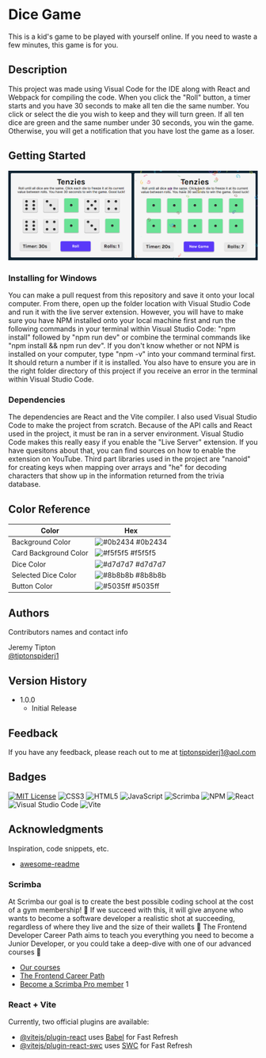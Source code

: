 # Dice Game
This is a kid's game to be played with yourself online.  If you need to waste a few minutes, this game is for you.

## Description

This project was made using Visual Code for the IDE along with React and Webpack for compiling the code. When you click the "Roll" button, a timer starts and you have 30 seconds to make all ten die the same number.  You click or select the die you wish to keep and they will turn green. If all ten dice are green and the same number under 30 seconds, you win the game.  Otherwise, you will get a notification that you have lost the game as a loser.


## Getting Started

[![application images](https://github.com/tiptonspiderj/Dice-Game/blob/main/images/Screenshot.png)](https://tiptonspiderj1-dice-game.netlify.app/)

### Installing for Windows

You can make a pull request from this repository and save it onto your local computer.  From there, open up the folder location with Visual Studio Code and run it with the live server extension.  However, you will have to make sure you have NPM installed onto your local machine first and run the following commands in your terminal within Visual Studio Code: "npm install" followed by "npm run dev"  or combine the terminal commands like "npm install && npm run dev".  If you don't know whether or not NPM is installed on your computer, type "npm -v" into your command terminal first.  It should return a number if it is installed.  You also have to ensure you are in the right folder directory of this project if you receive an error in the terminal within Visual Studio Code.

### Dependencies

The dependencies are React and the Vite compiler.  I also used Visual Studio Code to make the project from scratch.  Because of the API calls and React used in the project, it must be ran in a server environment.  Visual Studio Code makes this really easy if you enable the "Live Server" extension.  If you have quesitons about that, you can find sources on how to enable the extension on YouTube.  Third part libraries used in the project are "nanoid" for creating keys when mapping over arrays and "he" for decoding characters that show up in the information returned from the trivia database.

## Color Reference

| Color             | Hex                                                                |
| ----------------- | ------------------------------------------------------------------ |
| Background Color | ![#0b2434](https://via.placeholder.com/10/0b2434?text=+) #0b2434 |
| Card Background Color | ![#f5f5f5](https://via.placeholder.com/10/f5f5f5?text) #f5f5f5 |
| Dice Color | ![#d7d7d7](https://via.placeholder.com/10/d7d7d7) #d7d7d7 |
| Selected Dice Color | ![#8b8b8b](https://via.placeholder.com/10/8b8b8b=+) #8b8b8b |
| Button Color | ![#5035ff](https://via.placeholder.com/10/5035ff?text=+) #5035ff |


## Authors

Contributors names and contact info

Jeremy Tipton  
[@tiptonspiderj1](https://tiptonspiderj1.com)

## Version History

* 1.0.0
    * Initial Release

## Feedback

If you have any feedback, please reach out to me at <tiptonspiderj1@aol.com>

## Badges

[![MIT License](https://img.shields.io/badge/License-MIT-green.svg)](https://choosealicense.com/licenses/mit/)
![CSS3](https://img.shields.io/badge/css3-%231572B6.svg?style=for-the-badge&logo=css3&logoColor=white)
![HTML5](https://img.shields.io/badge/html5-%23E34F26.svg?style=for-the-badge&logo=html5&logoColor=white)
![JavaScript](https://img.shields.io/badge/javascript-%23323330.svg?style=for-the-badge&logo=javascript&logoColor=%23F7DF1E)
![Scrimba](https://img.shields.io/badge/scrimba-2B283A?style=for-the-badge&logo=scrimba&logoColor=white)
![NPM](https://img.shields.io/badge/NPM-%23CB3837.svg?style=for-the-badge&logo=npm&logoColor=white)
![React](https://img.shields.io/badge/react-%2320232a.svg?style=for-the-badge&logo=react&logoColor=%2361DAFB)
![Visual Studio Code](https://img.shields.io/badge/Visual%20Studio%20Code-0078d7.svg?style=for-the-badge&logo=visual-studio-code&logoColor=white)
![Vite](https://img.shields.io/badge/vite-%23646CFF.svg?style=for-the-badge&logo=vite&logoColor=white)

## Acknowledgments

Inspiration, code snippets, etc.
* [awesome-readme](https://github.com/matiassingers/awesome-readme)

### Scrimba

At Scrimba our goal is to create the best possible coding school at the cost of a gym membership! 💜
If we succeed with this, it will give anyone who wants to become a software developer a realistic shot at succeeding, regardless of where they live and the size of their wallets 🎉
The Frontend Developer Career Path aims to teach you everything you need to become a Junior Developer, or you could take a deep-dive with one of our advanced courses 🚀

- [Our courses](https://scrimba.com/allcourses)
- [The Frontend Career Path](https://scrimba.com/learn/frontend)
- [Become a Scrimba Pro member](https://scrimba.com/pricing)
1

### React + Vite

Currently, two official plugins are available:

- [@vitejs/plugin-react](https://github.com/vitejs/vite-plugin-react/blob/main/packages/plugin-react/README.md) uses [Babel](https://babeljs.io/) for Fast Refresh
- [@vitejs/plugin-react-swc](https://github.com/vitejs/vite-plugin-react-swc) uses [SWC](https://swc.rs/) for Fast Refresh
